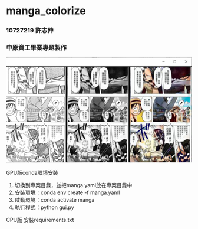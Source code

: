 # manga_colorize
 
### 10727219 許志仲
### 中原資工畢業專題製作

![image](image.jpg)

GPU版conda環境安裝
1. 切換到專案目錄，並把manga.yaml放在專案目錄中
2. 安裝環境：conda env create -f manga.yaml
3. 啟動環境：conda activate manga
4. 執行程式：python gui.py

CPU版
安裝requirements.txt
